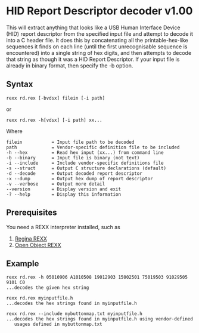 HID Report Descriptor decoder v1.00
===================================

This will extract anything that looks like a USB Human
Interface Device (HID) report descriptor from the specified
input file and attempt to decode it into a C header file.
It does this by concatenating all the printable-hex-like
sequences it finds on each line (until the first unrecognisable
sequence is encountered) into a single string of hex digits, and
then attempts to decode that string as though it was a HID Report
Descriptor. If your input file is already in binary format, 
then specify the -b option.

Syntax
------

    rexx rd.rex [-bvdsx] filein [-i path]

or

    rexx rd.rex -h[vdsx] [-i path] xx...

Where

    filein           = Input file path to be decoded
    path             = Vendor-specific definition file to be included
    -h --hex         = Read hex input (xx...) from command line
    -b --binary      = Input file is binary (not text)
    -i --include     = Include vendor-specific definitions file
    -s --struct      = Output C structure declarations (default)
    -d --decode      = Output decoded report descriptor
    -x --dump        = Output hex dump of report descriptor
    -v --verbose     = Output more detail
    --version        = Display version and exit
    -? --help        = Display this information

Prerequisites
-------------
You need a REXX interpreter installed, such as
  1. [Regina REXX](http://regina-rexx.sourceforge.net)
  2. [Open Object REXX](http://www.oorexx.org/)

Example
-------
    rexx rd.rex -h 05010906 A1010508 19012903 15002501 75019503 91029505 9101 C0
    ...decodes the given hex string

    rexx rd.rex myinputfile.h
    ...decodes the hex strings found in myinputfile.h

    rexx rd.rex --include mybuttonmap.txt myinputfile.h
    ...decodes the hex strings found in myinputfile.h using vendor-defined
       usages defined in mybuttonmap.txt
